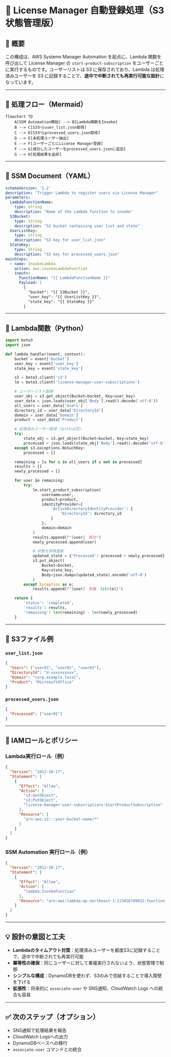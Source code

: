 # 🧠 License Manager 自動登録処理（S3状態管理版）

## 📌 概要

この構成は、AWS Systems Manager Automation を起点に、Lambda 関数を呼び出して License Manager の `start-product-subscription` をユーザーごとに実行するものです。ユーザーリストは S3 に保存されており、Lambda は処理済みユーザーを S3 に記録することで、**途中で中断されても再実行可能な設計**になっています。

---

## 🧩 処理フロー（Mermaid）

```mermaid
flowchart TD
    A[SSM Automation開始] --> B[Lambda関数をInvoke]
    B --> C[S3からuser_list.json取得]
    C --> D[S3からprocessed_users.json取得]
    D --> E[未処理ユーザー抽出]
    E --> F[ユーザーごとにLicense Manager登録]
    F --> G[成功したユーザーをprocessed_users.jsonに追加]
    G --> H[処理結果を返却]
```

---

## 🧾 SSM Document（YAML）

```yaml
schemaVersion: '2.2'
description: "Trigger Lambda to register users via License Manager"
parameters:
  LambdaFunctionName:
    type: String
    description: "Name of the Lambda function to invoke"
  S3Bucket:
    type: String
    description: "S3 bucket containing user list and state"
  UserListKey:
    type: String
    description: "S3 key for user_list.json"
  StateKey:
    type: String
    description: "S3 key for processed_users.json"
mainSteps:
  - name: InvokeLambda
    action: aws:invokeLambdaFunction
    inputs:
      FunctionName: "{{ LambdaFunctionName }}"
      Payload: |
        {
          "bucket": "{{ S3Bucket }}",
          "user_key": "{{ UserListKey }}",
          "state_key": "{{ StateKey }}"
        }
```

---

## 🧠 Lambda関数（Python）

```python
import boto3
import json

def lambda_handler(event, context):
    bucket = event['bucket']
    user_key = event['user_key']
    state_key = event['state_key']

    s3 = boto3.client('s3')
    lm = boto3.client('license-manager-user-subscriptions')

    # ユーザーリスト取得
    user_obj = s3.get_object(Bucket=bucket, Key=user_key)
    user_data = json.loads(user_obj['Body'].read().decode('utf-8'))
    all_users = user_data['Users']
    directory_id = user_data['DirectoryId']
    domain = user_data['Domain']
    product = user_data['Product']

    # 処理済みユーザー取得（なければ空）
    try:
        state_obj = s3.get_object(Bucket=bucket, Key=state_key)
        processed = json.loads(state_obj['Body'].read().decode('utf-8'))['Processed']
    except s3.exceptions.NoSuchKey:
        processed = []

    remaining = [u for u in all_users if u not in processed]
    results = []
    newly_processed = []

    for user in remaining:
        try:
            lm.start_product_subscription(
                username=user,
                product=product,
                identityProvider={
                    'ActiveDirectoryIdentityProvider': {
                        'DirectoryId': directory_id
                    }
                },
                domain=domain
            )
            results.append(f"{user}　成功")
            newly_processed.append(user)

            # 状態を即時更新
            updated_state = {'Processed': processed + newly_processed}
            s3.put_object(
                Bucket=bucket,
                Key=state_key,
                Body=json.dumps(updated_state).encode('utf-8')
            )
        except Exception as e:
            results.append(f"{user}　失敗　{str(e)}")

    return {
        'status': 'completed',
        'results': results,
        'remaining': len(remaining) - len(newly_processed)
    }
```

---

## 📂 S3ファイル例

### `user_list.json`

```json
{
  "Users": ["user01", "user02", "user03"],
  "DirectoryId": "d-xxxxxxxxxx",
  "Domain": "corp.example.local",
  "Product": "MicrosoftOffice"
}
```

### `processed_users.json`

```json
{
  "Processed": ["user01"]
}
```

---

## 🔐 IAMロールとポリシー

### Lambda実行ロール（例）

```json
{
  "Version": "2012-10-17",
  "Statement": [
    {
      "Effect": "Allow",
      "Action": [
        "s3:GetObject",
        "s3:PutObject",
        "license-manager-user-subscriptions:StartProductSubscription"
      ],
      "Resource": [
        "arn:aws:s3:::your-bucket-name/*"
      ]
    }
  ]
}
```

### SSM Automation 実行ロール（例）

```json
{
  "Version": "2012-10-17",
  "Statement": [
    {
      "Effect": "Allow",
      "Action": [
        "lambda:InvokeFunction"
      ],
      "Resource": "arn:aws:lambda:ap-northeast-1:123456789012:function:YourLambdaFunction"
    }
  ]
}
```

---

## 💡 設計の意図と工夫

- **Lambdaのタイムアウト対策**：処理済みユーザーを都度S3に記録することで、途中で中断されても再実行可能
- **冪等性の確保**：同じユーザーに対して重複実行されないよう、状態管理で制御
- **シンプルな構成**：DynamoDBを使わず、S3のみで完結することで導入障壁を下げる
- **拡張性**：将来的に `associate-user` や SNS通知、CloudWatch Logs への統合も容易

---

## ✅ 次のステップ（オプション）

- SNS通知で処理結果を報告
- CloudWatch Logsへの出力
- DynamoDBベースへの移行
- `associate-user` コマンドとの統合
